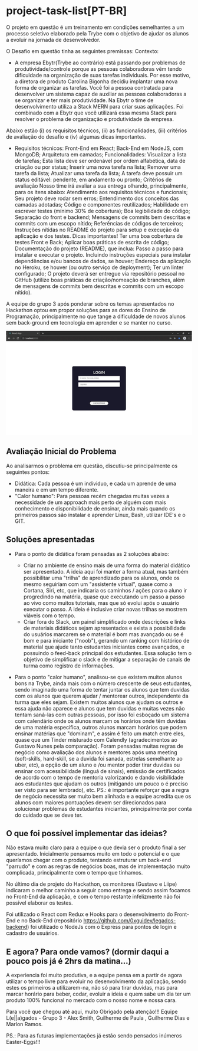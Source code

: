 # project-task-list[PT-BR]

O projeto em questão é um treinamento em condições semelhantes a um processo seletivo elaborado pela Trybe com o objetivo de ajudar os alunos a evoluir na jornada de desenvolvedor.

O Desafio em questão tinha as seguintes premissas:
Contexto:
+ A empresa Ebytr(Trybe ao contrário) está passando por problemas de produtividade/controle porque as pessoas colaboradoras vêm tendo dificuldade na organização de suas tarefas individuais. Por esse motivo, a diretora de produto Carolina Bigonha decidiu implantar uma nova forma de organizar as tarefas.
Você foi a pessoa contratada para desenvolver um sistema capaz de auxiliar as pessoas colaboradoras a se organizar e ter mais produtividade.
Na Ebytr o time de desenvolvimento utiliza a Stack MERN para criar suas aplicações. Foi combinado com a Ebytr que você utilizará essa mesma Stack para resolver o problema de organização e produtividade da empresa.

Abaixo estão (i) os requisitos técnicos, (ii) as funcionalidades, (iii) critérios de avaliação do desafio e (iv) algumas dicas importantes.
+ Requisitos técnicos:
Front-End em React;
Back-End em NodeJS, com MongoDB;
Arquitetura em camadas;
Funcionalidades:
Visualizar a lista de tarefas;
Esta lista deve ser ordenável por ordem alfabética, data de criação ou por status;
Inserir uma nova tarefa na lista;
Remover uma tarefa da lista;
Atualizar uma tarefa da lista;
A tarefa deve possuir um status editável: pendente, em andamento ou pronto;
Critérios de avaliação
Nosso time irá avaliar a sua entrega olhando, principalmente, para os itens abaixo:
Atendimento aos requisitos técnicos e funcionais;
Seu projeto deve rodar sem erros;
Entendimento dos conceitos das camadas adotadas;
Código e componentes reutilizados;
Habilidade em escrever testes (mínimo 30% de cobertura);
Boa legibilidade do código;
Separação do front e backend;
Mensagens de commits bem descritas e commits com um escopo nítido;
Referências de códigos de terceiros;
Instruções nítidas no README do projeto para setup e execução da aplicação e dos testes.
Dicas importantes!
Ter uma boa cobertura de testes Front e Back;
Aplicar boas práticas de escrita de código;
Documentação do projeto (README), que inclua:
Passo a passo para instalar e executar o projeto. Incluindo instruções especiais para instalar dependências e/ou bancos de dados, se houver;
Endereço da aplicação no Heroku, se houver (ou outro serviço de deployment);
Ter um linter configurado;
O projeto deverá ser entregue via repositório pessoal no GitHub (utilize boas práticas de criação/nomeação de branches, além de mensagens de commits bem descritas e commits com um escopo nítido).

A equipe do grupo 3 após ponderar sobre os temas apresentados no Hackathon optou em propor soluções para as dores do Ensino de Programação, principalmente no que tange a dificuldade de novos alunos sem back-ground em tecnologia em aprender e se manter no curso.

<img src="https://github.com/GMODias/frontend-legados-hackathon-project/blob/main/Captura_de_tela_de_2021-12-14_01-48-40-ANIMATION.gif" alt="frontend-legados-hackathon" />

## Avaliação Inicial do Problema

Ao analisarmos o problema em questão, discutiu-se principalmente os seguintes pontos:
+ Didática: Cada pessoa é um individuo, e cada um aprende de uma maneira e em um tempo diferente.
+ "Calor humano": Para pessoas recém chegadas muitas vezes a necessidade de um approach mais perto de alguém com mais conhecimento e disponibilidade de ensinar, ainda mais quando os primeiros passos são instalar e aprender Linux, Bash, utilizar IDE's e o GIT.

## Soluções apresentadas

+ Para o ponto de didática foram pensadas as 2 soluções abaixo:
  - Criar no ambiente de ensino mais de uma forma do material didático ser apresentado. A ideia aqui foi manter a forma atual, mas também possibilitar uma "trilha" de aprendizado para os alunos, onde os mesmo seguiriam com um "assistente virtual", quase como a Cortana, Siri, etc, que indicaria os caminhos / ações para o aluno ir progredindo na matéria, quase que executando um passo a passo ao vivo como muitos tutoriais, mas que só evolui após o usuário executar o passo. A ideia é inclusive criar novas trilhas se mostrem viáveis com o tempo.
  - Criar fora do Slack, um painel simplificado onde descrições e links de materiais didáticos sejam apresentados e exista a possibilidade do usuários marcarem se o material é bom mas avançado ou se é bom e para iniciante ("noob"), gerando um ranking com histórico de material que ajude tanto estudantes iniciantes como avançados, e possuindo o feed-back principal dos estudantes. Essa solução tem o objetivo de simplificar o slack e de mitigar a separação de canais de turma como registro de informações.
 
 + Para o ponto "calor humano", analisou-se que existem muitos alunos bons na Trybe, ainda mais com o número crescente de seus estudantes, sendo imaginado uma forma de tentar juntar os alunos que tem duvidas com os alunos que querem ajudar / mentorear outros, independente da turma que eles sejam. Existem muitos alunos que ajudam os outros e essa ajuda não aparece e alunos que tem duvidas e muitas vezes não tentam saná-las com outras pessoas, por isso foi esboçado um sistema com calendário onde os alunos marcam os horários onde têm duvidas de uma matéria especifica, outros alunos marcam horários que podem ensinar matérias que "dominam", e assim é feito um match entre eles, quase que um Tinder misturado com Calendly (agradecimentos ao Gustavo Nunes pela comparação). Foram pensadas muitas regras de negócio como avaliação dos alunos e mentores após uma meeting (soft-skills, hard-skill, se a duvida foi sanada, estrelas semelhante ao uber, etc), a opção de um aluno e /ou mentor poder tirar duvidas ou ensinar com acessibilidade (línguá de sinais), emissão de certificados de acordo com o tempo de mentoria valorizando e dando visibilidade aos estudantes que ajudam os outros (mitigando um pouco o é preciso ser visto para ser lembrado), etc. 
PS.: é importante reforçar que a regra de negócio necessita ser muito bem alinhada e a equipe acredita que os alunos com maiores pontuações devem ser direcionados para solucionar problemas de estudantes iniciantes, principalmente por conta do cuidado que se deve ter.

## O que foi possível implementar das ideias?

Não estava muito claro para a equipe o que devia ser o produto final a ser apresentado. Inicialmente pensamos muito em todo o potencial e o que queríamos chegar com o produto, tentando estruturar um back-end "parrudo" e com as regras de negócios boas, mas de implementação muito complicada, principalmente com o tempo que tínhamos.

No último dia de projeto do Hackathon, os monitores (Gustavo e Liipe) indicaram o melhor caminho a seguir como entrega e sendo assim focamos no Front-End da aplicação, e com o tempo restante infelizmente não foi possível elaborar os testes.

Foi utilizado o React com Redux e Hooks para o desenvolvimento do Front-End e no Back-End (repositório https://github.com/0xguidev/legados-backend) foi utilizado o NodeJs com o Express para pontos de login e cadastro de usuários.

## E agora? Para onde vamos? (dormir daqui a pouco pois já é 2hrs da matina...)

A experiencia foi muito produtiva, e a equipe pensa em a partir de agora utilizar o tempo livre para evoluir no desenvolvimento da aplicação, sendo estes os primeiros a utilizarem-na, não só para tirar duvidas, mas para marcar horário para beber, codar, evoluir a ideia e quem sabe um dia ter um produto 100% funcional no mercado com o nosso nome e nossa cara.


Para você que chegou até aqui, muito Obrigado pela atenção!!! 
Equipe L(e||a)gados - Grupo 3 - Alex Smith, Guilherme de Paula , Guilherme Dias e Marlon Ramos.

PS.: Para as futuras implementações já estão sendo pensados inúmeros Easter-Eggs!!!
